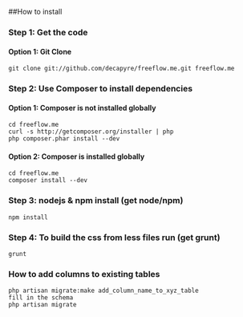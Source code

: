 ##How to install
### Step 1: Get the code
#### Option 1: Git Clone

	git clone git://github.com/decapyre/freeflow.me.git freeflow.me

### Step 2: Use Composer to install dependencies
#### Option 1: Composer is not installed globally

    cd freeflow.me
	curl -s http://getcomposer.org/installer | php
	php composer.phar install --dev
#### Option 2: Composer is installed globally

    cd freeflow.me
	composer install --dev


### Step 3: nodejs & npm install (get node/npm)
	npm install
	

### Step 4: To build the css from less files run (get grunt)
	grunt


### How to add columns to existing tables
	php artisan migrate:make add_column_name_to_xyz_table
	fill in the schema
	php artisan migrate